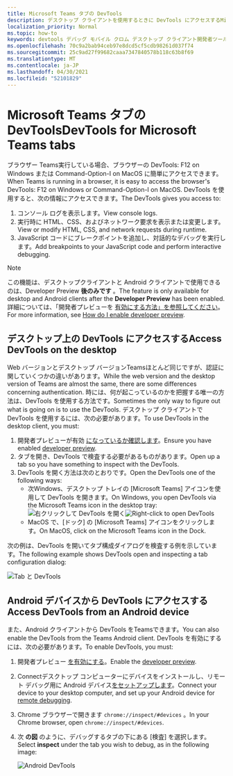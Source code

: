 ```yaml
---
title: Microsoft Teams タブの DevTools
description: デスクトップ クライアントを使用するときに DevTools にアクセスするMicrosoft Teams説明します。
localization_priority: Normal
ms.topic: how-to
keywords: devtools デバッグ モバイル クロム デスクトップ クライアント開発者ツール
ms.openlocfilehash: 70c9a2bab94ceb97e8dcd5cf5cdb98261d037f74
ms.sourcegitcommit: 25c9ad27f99682caaa7347840578b118c63b8f69
ms.translationtype: MT
ms.contentlocale: ja-JP
ms.lasthandoff: 04/30/2021
ms.locfileid: "52101829"
---
```

# <a name="devtools-for-microsoft-teams-tabs"></a><span data-ttu-id="29ff1-104">Microsoft Teams タブの DevTools</span><span class="sxs-lookup"><span data-stu-id="29ff1-104">DevTools for Microsoft Teams tabs</span></span>

<span data-ttu-id="29ff1-105">ブラウザー Teams実行している場合、ブラウザーの DevTools: F12 on Windows または Command-Option-I on MacOS に簡単にアクセスできます。</span><span class="sxs-lookup"><span data-stu-id="29ff1-105">When Teams is running in a browser, it is easy to access the browser's DevTools: F12 on Windows or Command-Option-I on MacOS.</span></span> <span data-ttu-id="29ff1-106">DevTools を使用すると、次の情報にアクセスできます。</span><span class="sxs-lookup"><span data-stu-id="29ff1-106">The DevTools gives you access to:</span></span>

1. <span data-ttu-id="29ff1-107">コンソール ログを表示します。</span><span class="sxs-lookup"><span data-stu-id="29ff1-107">View console logs.</span></span>
1. <span data-ttu-id="29ff1-108">実行時に HTML、CSS、およびネットワーク要求を表示または変更します。</span><span class="sxs-lookup"><span data-stu-id="29ff1-108">View or modify HTML, CSS, and network requests during runtime.</span></span>
1. <span data-ttu-id="29ff1-109">JavaScript コードにブレークポイントを追加し、対話的なデバッグを実行します。</span><span class="sxs-lookup"><span data-stu-id="29ff1-109">Add breakpoints to your JavaScript code and perform interactive debugging.</span></span>

> [!NOTE]
> <span data-ttu-id="29ff1-110">この機能は、デスクトップクライアントと Android クライアントで使用できるのは、Developer Preview **後のみです** 。</span><span class="sxs-lookup"><span data-stu-id="29ff1-110">The feature is only available for desktop and Android clients after the **Developer Preview** has been enabled.</span></span> <span data-ttu-id="29ff1-111">詳細については、「開発者プレビューを [有効にする方法」を参照してください](~/resources/dev-preview/developer-preview-intro.md)。</span><span class="sxs-lookup"><span data-stu-id="29ff1-111">For more information, see [How do I enable developer preview](~/resources/dev-preview/developer-preview-intro.md).</span></span>

## <a name="access-devtools-on-the-desktop"></a><span data-ttu-id="29ff1-112">デスクトップ上の DevTools にアクセスする</span><span class="sxs-lookup"><span data-stu-id="29ff1-112">Access DevTools on the desktop</span></span>

<span data-ttu-id="29ff1-113">Web バージョンとデスクトップ バージョンTeamsほとんど同じですが、認証に関していくつかの違いがあります。</span><span class="sxs-lookup"><span data-stu-id="29ff1-113">While the web version and the desktop version of Teams are almost the same, there are some differences concerning authentication.</span></span> <span data-ttu-id="29ff1-114">時には、何が起こっているのかを把握する唯一の方法は、DevTools を使用する方法です。</span><span class="sxs-lookup"><span data-stu-id="29ff1-114">Sometimes the only way to figure out what is going on is to use the DevTools.</span></span> <span data-ttu-id="29ff1-115">デスクトップ クライアントで DevTools を使用するには、次の必要があります。</span><span class="sxs-lookup"><span data-stu-id="29ff1-115">To use DevTools in the desktop client, you must:</span></span>

1. <span data-ttu-id="29ff1-116">開発者プレビューが有効 [になっているか確認します](~/resources/dev-preview/developer-preview-intro.md)。</span><span class="sxs-lookup"><span data-stu-id="29ff1-116">Ensure you have enabled [developer preview](~/resources/dev-preview/developer-preview-intro.md).</span></span>
1. <span data-ttu-id="29ff1-117">タブを開き、DevTools で検査する必要があるものがあります。</span><span class="sxs-lookup"><span data-stu-id="29ff1-117">Open up a tab so you have something to inspect with the DevTools.</span></span>
1. <span data-ttu-id="29ff1-118">DevTools を開く方法は次のとおりです。</span><span class="sxs-lookup"><span data-stu-id="29ff1-118">Open the DevTools one of the following ways:</span></span>
    * <span data-ttu-id="29ff1-119">次Windows、デスクトップ トレイの [Microsoft Teams] アイコンを使用して DevTools を開きます。</span><span class="sxs-lookup"><span data-stu-id="29ff1-119">On Windows, you open DevTools via the Microsoft Teams icon in the desktop tray:</span></span><br>
  <span data-ttu-id="29ff1-120">![右クリックして DevTools を開く](~/assets/images/dev-preview/devtools-right-click.png)</span><span class="sxs-lookup"><span data-stu-id="29ff1-120">![Right-click to open DevTools](~/assets/images/dev-preview/devtools-right-click.png)</span></span>
    * <span data-ttu-id="29ff1-121">MacOS で、[ドック] の [Microsoft Teams] アイコンをクリックします。</span><span class="sxs-lookup"><span data-stu-id="29ff1-121">On MacOS, click on the Microsoft Teams icon in the Dock.</span></span>

<span data-ttu-id="29ff1-122">次の例は、DevTools を開いてタブ構成ダイアログを検査する例を示しています。</span><span class="sxs-lookup"><span data-stu-id="29ff1-122">The following example shows DevTools open and inspecting a tab configuration dialog:</span></span>

   ![Tab と DevTools](~/assets/images/dev-preview/tab-and-devtools.png)

## <a name="access-devtools-from-an-android-device"></a><span data-ttu-id="29ff1-124">Android デバイスから DevTools にアクセスする</span><span class="sxs-lookup"><span data-stu-id="29ff1-124">Access DevTools from an Android device</span></span>

<span data-ttu-id="29ff1-125">また、Android クライアントから DevTools をTeamsできます。</span><span class="sxs-lookup"><span data-stu-id="29ff1-125">You can also enable the DevTools from the Teams Android client.</span></span> <span data-ttu-id="29ff1-126">DevTools を有効にするには、次の必要があります。</span><span class="sxs-lookup"><span data-stu-id="29ff1-126">To enable DevTools, you must:</span></span>

1. <span data-ttu-id="29ff1-127">開発者プレビュー [を有効にする](~/resources/dev-preview/developer-preview-intro.md)。</span><span class="sxs-lookup"><span data-stu-id="29ff1-127">Enable the [developer preview](~/resources/dev-preview/developer-preview-intro.md).</span></span>
1. <span data-ttu-id="29ff1-128">Connectデスクトップ コンピューターにデバイスをインストールし、リモート デバッグ用に Android デバイス[をセットアップします](https://developers.google.com/web/tools/chrome-devtools/remote-debugging/)。</span><span class="sxs-lookup"><span data-stu-id="29ff1-128">Connect your device to your desktop computer, and set up your Android device for [remote debugging](https://developers.google.com/web/tools/chrome-devtools/remote-debugging/).</span></span>
1. <span data-ttu-id="29ff1-129">Chrome ブラウザーで開きます `chrome://inspect/#devices` 。</span><span class="sxs-lookup"><span data-stu-id="29ff1-129">In your Chrome browser, open `chrome://inspect/#devices`.</span></span>
1. <span data-ttu-id="29ff1-130">次 **の図** のように、デバッグするタブの下にある [検査] を選択します。</span><span class="sxs-lookup"><span data-stu-id="29ff1-130">Select **inspect** under the tab you wish to debug, as in the following image:</span></span>

   ![Android DevTools](~/assets/images/android-devtools.png)
